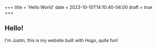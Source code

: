 
+++
title = 'Hello World'
date = 2023-10-10T14:10:40-04:00
draft = true
+++

## Hello!

I'm Justin, this is my website built with Hugo, quite fun!